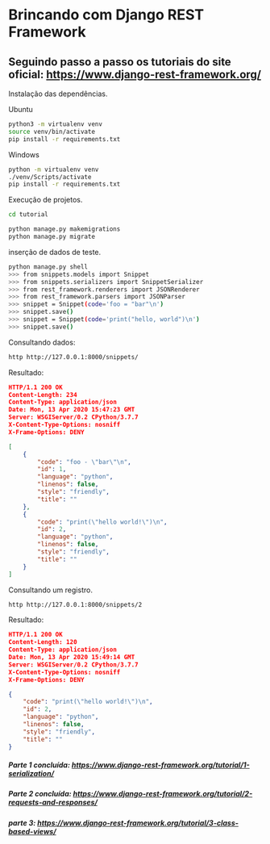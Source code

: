 # Brincando com Django REST Framework

## Seguindo passo a passo os tutoriais do site oficial: https://www.django-rest-framework.org/

Instalação das dependências.

Ubuntu
```sh
python3 -m virtualenv venv
source venv/bin/activate
pip install -r requirements.txt
```

Windows
```sh
python -m virtualenv venv
./venv/Scripts/activate
pip install -r requirements.txt
```

Execução de projetos.
```sh
cd tutorial

python manage.py makemigrations
python manage.py migrate
```

inserção de dados de teste.
```sh
python manage.py shell
>>> from snippets.models import Snippet
>>> from snippets.serializers import SnippetSerializer
>>> from rest_framework.renderers import JSONRenderer
>>> from rest_framework.parsers import JSONParser
>>> snippet = Snippet(code='foo = "bar"\n')
>>> snippet.save()
>>> snippet = Snippet(code='print("hello, world")\n')
>>> snippet.save()
```

Consultando dados:
```sh
http http://127.0.0.1:8000/snippets/
```

Resultado:
```json
HTTP/1.1 200 OK
Content-Length: 234
Content-Type: application/json      
Date: Mon, 13 Apr 2020 15:47:23 GMT 
Server: WSGIServer/0.2 CPython/3.7.7
X-Content-Type-Options: nosniff     
X-Frame-Options: DENY

[
    {
        "code": "foo - \"bar\"\n",  
        "id": 1,
        "language": "python",
        "linenos": false,
        "style": "friendly",
        "title": ""
    },
    {
        "code": "print(\"hello world!\")\n",
        "id": 2,
        "language": "python",
        "linenos": false,
        "style": "friendly",
        "title": ""
    }
]
```

Consultando um registro.
```sh
http http://127.0.0.1:8000/snippets/2
```

Resultado:
```json
HTTP/1.1 200 OK
Content-Length: 120
Content-Type: application/json
Date: Mon, 13 Apr 2020 15:49:14 GMT
Server: WSGIServer/0.2 CPython/3.7.7
X-Content-Type-Options: nosniff
X-Frame-Options: DENY

{
    "code": "print(\"hello world!\")\n",
    "id": 2,
    "language": "python",
    "linenos": false,
    "style": "friendly",
    "title": ""
}
```

##### Parte 1 concluída: https://www.django-rest-framework.org/tutorial/1-serialization/
##### Parte 2 concluída: https://www.django-rest-framework.org/tutorial/2-requests-and-responses/
##### parte 3: https://www.django-rest-framework.org/tutorial/3-class-based-views/
